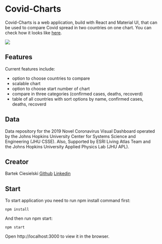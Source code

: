 # Covid-Charts

Covid-Charts is a web application, build with React and Material UI, that can be used to compare Covid spread in two countries on one chart. You can check how it looks like [here](https://bartek-ciesielski.github.io/covid-charts-rect-app/).

<img src="url/public/covid_app_screenshot.png">

## Features

Current features include:

- option to choose countries to compare
- scalable chart
- option to choose start number of chart
- compare in three categories (confirmed cases, deaths, recoverd)
- table of all countries with sort options by name, confirmed cases, deaths, recoverd


## Data

Data repository for the 2019 Novel Coronavirus Visual Dashboard operated by the Johns Hopkins University Center for Systems Science and Engineering (JHU CSSE). Also, Supported by ESRI Living Atlas Team and the Johns Hopkins University Applied Physics Lab (JHU APL).


## Creator

Bartek Ciesielski [Github](https://github.com/bartek-ciesielski) [Linkedin](https://www.linkedin.com/in/bartek-ciesielski/)

## Start

To start application you need to run npm install command first:

`npm install`

And then run npm start:

`npm start`

Open http://localhost:3000 to view it in the browser.
